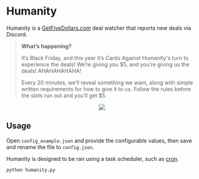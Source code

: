 # Humanity

Humanity is a [GetFiveDollars.com](https://getfivedollars.com/) deal watcher that reports new deals via Discord.

> **What’s happening?**
> 
> It’s Black Friday, and this year it’s Cards Against Humanity's turn to experience the deals! We’re giving you $5, and you’re giving us the deals! AHAHAHAHAHA!
> 
> Every 20 minutes, we’ll reveal something we want, along with simple written requirements for how to give it to us. Follow the rules before the slots run out and you’ll get $5.

<p align="center">
    <img src="https://i.imgur.com/f9hmgRF.png" draggable="false">
</p>

## Usage

Open `config_example.json` and provide the configurable values, then save and rename the file to `config.json`.

Humanity is designed to be ran using a task scheduler, such as [cron](https://crontab.guru/).

```
python humanity.py
```
